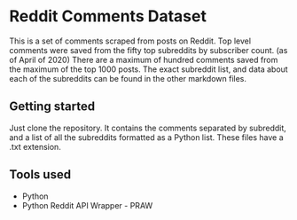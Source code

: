 # Reddit Comments Dataset

This is a set of comments scraped from posts on Reddit. Top level comments were saved from the fifty top subreddits by subscriber count. (as of April of 2020) There are a maximum of hundred comments saved from the maximum of the top 1000 posts. The exact subreddit list, and data about each of the subreddits can be found in the other markdown files.

## Getting started

Just clone the repository. It contains the comments separated by subreddit, and a list of all the subreddits formatted as a Python list. These files have a .txt extension.

## Tools used

- Python
- Python Reddit API Wrapper - PRAW
